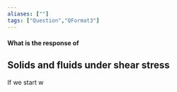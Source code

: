```yaml
---
aliases: [""]
tags: ["Question","QFormat3"]
---
```


#### What is the response of
## Solids and fluids under shear stress
If we start w
